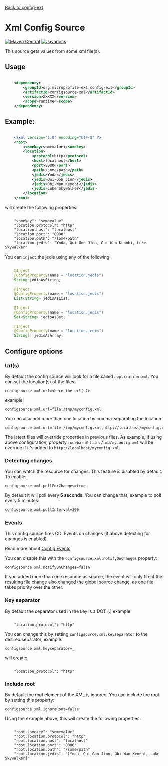 [Back to config-ext](https://github.com/microprofile-extensions/config-ext/blob/master/README.md)

# Xml Config Source

[![Maven Central](https://maven-badges.herokuapp.com/maven-central/org.microprofile-ext.config-ext/configsource-xml/badge.svg)](https://maven-badges.herokuapp.com/maven-central/org.microprofile-ext.config-ext/configsource-xml)
[![Javadocs](https://www.javadoc.io/badge/org.microprofile-ext.config-ext/configsource-xml.svg)](https://www.javadoc.io/doc/org.microprofile-ext.config-ext/configsource-xml)

This source gets values from some xml file(s).

## Usage

```xml

    <dependency>
        <groupId>org.microprofile-ext.config-ext</groupId>
        <artifactId>configsource-xml</artifactId>
        <version>XXXXX</version>
        <scope>runtime</scope>
    </dependency>

```

## Example:

```xml

    <?xml version="1.0" encoding="UTF-8" ?>
    <root>
        <somekey>somevalue</somekey>
        <location>
            <protocol>http</protocol>
            <host>localhost</host>
            <port>8080</port>
            <path>/some/path</path>
            <jedis>Yoda</jedis>
            <jedis>Qui-Gon Jinn</jedis>
            <jedis>Obi-Wan Kenobi</jedis>
            <jedis>Luke Skywalker</jedis>
        </location>
    </root>
```

will create the following properties:

```property
    
    "somekey": "somevalue"
    "location.protocol": "http"
    "location.host": "localhost"
    "location.port": "8080"
    "location.path": "/some/path"
    "location.jedis": "Yoda, Qui-Gon Jinn, Obi-Wan Kenobi, Luke Skywalker"

```


You can `inject` the jedis using any of the following:

```java

    @Inject
    @ConfigProperty(name = "location.jedis")
    String jedisAsString; 
    
    @Inject
    @ConfigProperty(name = "location.jedis")
    List<String> jedisAsList;
    
    @Inject
    @ConfigProperty(name = "location.jedis")
    Set<String> jedisAsSet;
    
    @Inject
    @ConfigProperty(name = "location.jedis")
    String[] jedisAsArray;

```

## Configure options

### Url(s)

By default the config source will look for a file called `application.xml`. You can set the location(s) of the files:

    configsource.xml.url=<here the url(s)>

example:

    configsource.xml.url=file:/tmp/myconfig.xml

You can also add more than one location by comma-separating the location:

    configsource.xml.url=file:/tmp/myconfig.xml,http://localhost/myconfig.xml

The latest files will override properties in previous files. As example, if using above configuration, property `foo=bar` in `file:/tmp/myconfig.xml` will be override if it's added to `http://localhost/myconfig.xml`.

### Detecting changes.

You can watch the resource for changes. This feature is disabled by default. To enable:

    configsource.xml.pollForChanges=true

By default it will poll every **5 seconds**. You can change that, example to poll every 5 minutes:

    configsource.xml.pollInterval=300

### Events

This config source fires CDI Events on changes (if above detecting for changes is enabled).

Read more about [Config Events](https://github.com/microprofile-extensions/config-ext/blob/master/config-events/README.md)

You can disable this with the `configsource.xml.notifyOnChanges` property:

    configsource.xml.notifyOnChanges=false

If you added more than one resource as source, the event will only fire if the resulting file change also changed the global source change, as one file takes priority over the other.

### Key separator

By default the separator used in the key is a DOT (.) example:

```property
    
    "location.protocol": "http"
```

You can change this by setting `configsource.xml.keyseparator` to the desired separator, example:

    configsource.xml.keyseparator=_

will create:

```property
    
    "location_protocol": "http"
```
### Include root

By default the root element of the XML is ignored. You can include the root by setting this property:

    configsource.xml.ignoreRoot=false
    
Using the example above, this will create the following properties:

```property
    
    "root.somekey": "somevalue"
    "root.location.protocol": "http"
    "root.location.host": "localhost"
    "root.location.port": "8080"
    "root.location.path": "/some/path"
    "root.location.jedis": "[Yoda, Qui-Gon Jinn, Obi-Wan Kenobi, Luke Skywalker]"    
